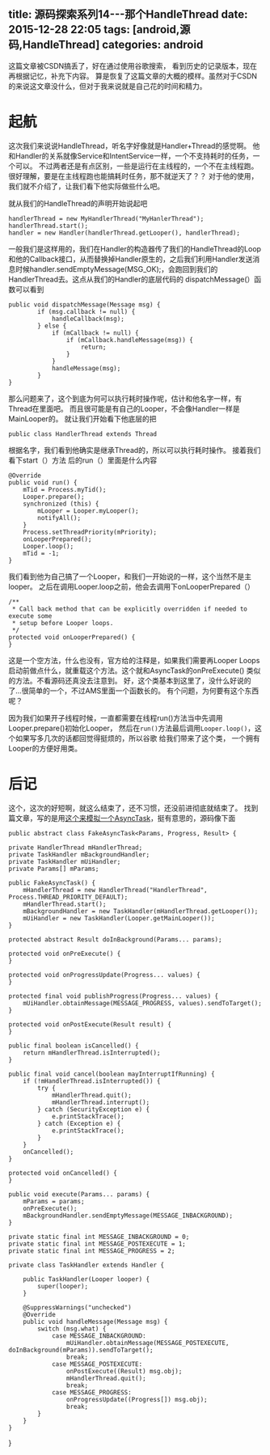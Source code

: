 title: 源码探索系列14---那个HandleThread
date: 2015-12-28 22:05
tags: [android,源码,HandleThread]
categories: android
------------------------------------------


这篇文章被CSDN搞丢了，好在通过使用谷歌搜索，
看到历史的记录版本，现在再根据记忆，补充下内容。
算是恢复了这篇文章的大概的模样。虽然对于CSDN的来说这文章没什么，但对于我来说就是自己花的时间和精力。   
 
# 起航
这次我们来说说HandleThread，听名字好像就是Handler+Thread的感觉啊。 
他和Handler的关系就像Service和IntentService一样，一个不支持耗时的任务，一个可以。 
不过两者还是有点区别，一些是运行在主线程的，一个不在主线程跑。 
很好理解，要是在主线程跑也能搞耗时任务，那不就逆天了？？
对于他的使用，我们就不介绍了，让我们看下他实际做些什么吧。
 
就从我们的HandleThread的声明开始说起吧
<!--more-->

	handlerThread = new MyHandlerThread("MyHanlerThread");
	handlerThread.start();
	handler = new Handler(handlerThread.getLooper(), handlerThread);
一般我们是这样用的，我们在Handler的构造器传了我们的HandleThread的Loop和他的Callback接口，从而替换掉Handler原生的，之后我们利用Handler发送消息时候handler.sendEmptyMessage(MSG_OK);，会跑回到我们的HandlerThread去。这点从我们的Handler的底层代码的 dispatchMessage(）函数可以看到

	public void dispatchMessage(Message msg) {
	        if (msg.callback != null) {
	            handleCallback(msg);
	        } else {
	            if (mCallback != null) {
	                if (mCallback.handleMessage(msg)) {
	                    return; 
	                }
	            }
	            handleMessage(msg);
	        }
	}
那么问题来了，这个到底为何可以执行耗时操作呢，估计和他名字一样，有Thread在里面吧。 
而且很可能是有自己的Looper，不会像Handler一样是MainLooper的。
就让我们开始看下他底层的把

	public class HandlerThread extends Thread 
根据名字，我们看到他确实是继承Thread的，所以可以执行耗时操作。
接着我们看下start（）方法 后的run（）里面是什么内容

	@Override
	public void run() {
	    mTid = Process.myTid();
	    Looper.prepare();
	    synchronized (this) {
	        mLooper = Looper.myLooper();
	        notifyAll();
	    }
	    Process.setThreadPriority(mPriority);
	    onLooperPrepared();
	    Looper.loop();
	    mTid = -1;
	}
我们看到他为自己搞了一个Looper，和我们一开始说的一样，这个当然不是主looper。 
之后在调用Looper.loop之前，他会去调用下onLooperPrepared（）

	/**
	 * Call back method that can be explicitly overridden if needed to execute some
	 * setup before Looper loops.
	 */
	protected void onLooperPrepared() {
	}
	
这是一个空方法，什么也没有，官方给的注释是，如果我们需要再Looper Loops启动前做点什么，就重载这个方法。这个就和AsyncTask的onPreExecute() 类似的方法。不看源码还真没去注意到。
好，这个类基本到这里了，没什么好说的了…很简单的一个，不过AMS里面一个函数长的。
有个问题，为何要有这个东西呢？

因为我们如果开子线程时候，一直都需要在线程run()方法当中先调用Looper.prepare()初始化Looper，
然后在`run()`方法最后调用`Looper.loop()`，这个如果写多几次的话都回觉得挺烦的，所以谷歌 给我们带来了这个类， 一个拥有Looper的方便好用类。

# 后记

 

这个，这次的好短啊，就这么结束了，还不习惯，还没前进彻底就结束了。
找到篇文章，写的是用[这个来模拟一个AsyncTask](http://www.cnblogs.com/over140/p/3607483.html)，挺有意思的，源码像下面

	public abstract class FakeAsyncTask<Params, Progress, Result> {

    private HandlerThread mHandlerThread;
    private TaskHandler mBackgroundHandler;
    private TaskHandler mUiHandler;
    private Params[] mParams;

    public FakeAsyncTask() {
        mHandlerThread = new HandlerThread("HandlerThread", Process.THREAD_PRIORITY_DEFAULT);
        mHandlerThread.start();
        mBackgroundHandler = new TaskHandler(mHandlerThread.getLooper());
        mUiHandler = new TaskHandler(Looper.getMainLooper());
    }

    protected abstract Result doInBackground(Params... params);

    protected void onPreExecute() {
    }

    protected void onProgressUpdate(Progress... values) {
    }

    protected final void publishProgress(Progress... values) {
        mUiHandler.obtainMessage(MESSAGE_PROGRESS, values).sendToTarget();
    }

    protected void onPostExecute(Result result) {
    }

    public final boolean isCancelled() {
        return mHandlerThread.isInterrupted();
    }

    public final void cancel(boolean mayInterruptIfRunning) {
        if (!mHandlerThread.isInterrupted()) {
            try {
                mHandlerThread.quit();
                mHandlerThread.interrupt();
            } catch (SecurityException e) {
                e.printStackTrace();
            } catch (Exception e) {
                e.printStackTrace();
            }
        }
        onCancelled();
    }

    protected void onCancelled() {
    }

    public void execute(Params... params) {
        mParams = params;
        onPreExecute();
        mBackgroundHandler.sendEmptyMessage(MESSAGE_INBACKGROUND);
    }

    private static final int MESSAGE_INBACKGROUND = 0;
    private static final int MESSAGE_POSTEXECUTE = 1;
    private static final int MESSAGE_PROGRESS = 2;

    private class TaskHandler extends Handler {

        public TaskHandler(Looper looper) {
            super(looper);
        }

        @SuppressWarnings("unchecked")
        @Override
        public void handleMessage(Message msg) {
            switch (msg.what) {
                case MESSAGE_INBACKGROUND:
                    mUiHandler.obtainMessage(MESSAGE_POSTEXECUTE, doInBackground(mParams)).sendToTarget();
                    break;
                case MESSAGE_POSTEXECUTE:
                    onPostExecute((Result) msg.obj);
                    mHandlerThread.quit();
                    break;
                case MESSAGE_PROGRESS:
                    onProgressUpdate((Progress[]) msg.obj);
                    break;
            }
        }
    }
}